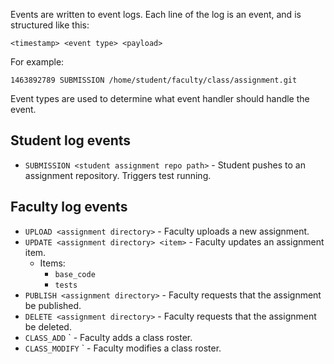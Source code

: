 Events are written to event logs. Each line of the log is an event, and is structured like this:

```
<timestamp> <event type> <payload>
```

For example:

```
1463892789 SUBMISSION /home/student/faculty/class/assignment.git
```

Event types are used to determine what event handler should handle the event.

## Student log events

* `SUBMISSION <student assignment repo path>` - Student pushes to an assignment repository. Triggers test running.

## Faculty log events

* `UPLOAD <assignment directory>` - Faculty uploads a new assignment.
* `UPDATE <assignment directory> <item>` - Faculty updates an assignment item.
    * Items:
        * `base_code`
        * `tests`
* `PUBLISH <assignment directory>` - Faculty requests that the assignment be published.
* `DELETE <assignment directory>` - Faculty requests that the assignment be deleted.
* `CLASS_ADD` <class directory>` - Faculty adds a class roster.
* `CLASS_MODIFY` <class directory>` - Faculty modifies a class roster.